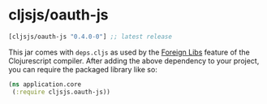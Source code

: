 # cljsjs/oauth-js

[](dependency)
```clojure
[cljsjs/oauth-js "0.4.0-0"] ;; latest release
```
[](/dependency)

This jar comes with `deps.cljs` as used by the [Foreign Libs][flibs]
feature
of the Clojurescript compiler. After adding the above dependency to
your project, you can require the packaged library like so:

```clojure
(ns application.core
 (:require cljsjs.oauth-js))
```

[flibs]:
https://github.com/clojure/clojurescript/wiki/Foreign-Dependencies
